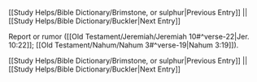 [[Study Helps/Bible Dictionary/Brimstone, or sulphur|Previous Entry]]  ||  [[Study Helps/Bible Dictionary/Buckler|Next Entry]]

 Report or rumor ([[Old Testament/Jeremiah/Jeremiah 10#^verse-22|Jer. 10:22]]; [[Old Testament/Nahum/Nahum 3#^verse-19|Nahum 3:19]]).

[[Study Helps/Bible Dictionary/Brimstone, or sulphur|Previous Entry]]  ||  [[Study Helps/Bible Dictionary/Buckler|Next Entry]]